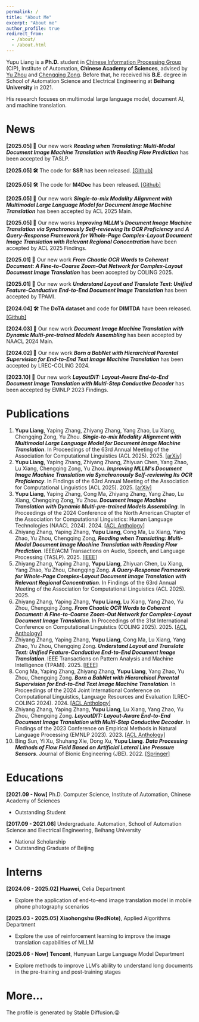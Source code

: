 ```yaml
---
permalink: /
title: "About Me"
excerpt: "About me"
author_profile: true
redirect_from: 
  - /about/
  - /about.html
---
```


Yupu Liang is a **Ph.D.** student in [Chinese Information Processing Group](http://www.nlpr.ia.ac.cn/cip/staff.htm) (CIP), Institute of Automation, **Chinese Academy of Sciences**, advised by [Yu Zhou](https://people.ucas.ac.cn/~zhouyu) and [Chengqing Zong](https://people.ucas.ac.cn/~zongchengqing). Before that, he received his **B.E.** degree in School of Automation Science and Electrical Engineering at **Beihang University** in 2021.

His research focuses on multimodal large language model, document AI, and machine translation.

# News
**[2025.05] 📄** Our new work ***Reading when Translating: Multi-Modal Document Image Machine Translation with Reading Flow Prediction*** has been accepted by TASLP.

**[2025.05] 🛠️** The code for **SSR**  has been released. [\[Github\]](https://github.com/liangyupu/SSR)

**[2025.05] 🛠️** The code for **M4Doc**  has been released. [\[Github\]](https://github.com/liangyupu/M4Doc)

**[2025.05] 📄** Our new work ***Single-to-mix Modality Alignment with Multimodal Large Language Model for Document Image Machine Translation*** has been accepted by ACL 2025 Main.

**[2025.05] 📄** Our new works ***Improving MLLM's Document Image Machine Translation via Synchronously Self-reviewing Its OCR Proficiency*** and ***A Query-Response Framework for Whole-Page Complex-Layout Document Image Translation with Relevant Regional Concentration*** have been accepted by ACL 2025 Findings.

**[2025.01] 📄** Our new work ***From Chaotic OCR Words to Coherent Document: A Fine-to-Coarse Zoom-Out Network for Complex-Layout Document Image Translation*** has been accepted by COLING 2025.

**[2025.01] 📄** Our new work ***Understand Layout and Translate Text: Unified Feature-Conductive End-to-End Document Image Translation*** has been accepted by TPAMI.

**[2024.04] 🛠️** The **DoTA dataset** and code for **DIMTDA**  have been released. [\[Github\]](https://github.com/liangyupu/DIMTDA)

**[2024.03] 📄** Our new work ***Document Image Machine Translation with Dynamic Multi-pre-trained Models Assembling*** has been accepted by NAACL 2024 Main.

**[2024.02] 📄** Our new work ***Born a BabNet with Hierarchical Parental Supervision for End-to-End Text Image Machine Translation*** has been accepted by LREC-COLING 2024.

**[2023.10] 📄** Our new work ***LayoutDIT: Layout-Aware End-to-End Document Image Translation with Multi-Step Conductive Decoder*** has been accepted by EMNLP 2023 Findings.

# Publications
1. **Yupu Liang**, Yaping Zhang, Zhiyang Zhang, Yang Zhao, Lu Xiang, Chengqing Zong, Yu Zhou. ***Single-to-mix Modality Alignment with Multimodal Large Language Model for Document Image Machine Translation***. In Proceedings of the 63rd Annual Meeting of the Association for Computational Linguistics (ACL 2025). 2025. [\[arXiv\]](https://arxiv.org/abs/2507.07572)
2. **Yupu Liang**, Yaping Zhang, Zhiyang Zhang, Zhiyuan Chen, Yang Zhao, Lu Xiang, Chengqing Zong, Yu Zhou. ***Improving MLLM's Document Image Machine Translation via Synchronously Self-reviewing Its OCR Proficiency***. In Findings of the 63rd Annual Meeting of the Association for Computational Linguistics (ACL 2025). 2025. [\[arXiv\]](https://arxiv.org/abs/2507.08309)
3. **Yupu Liang**, Yaping Zhang, Cong Ma, Zhiyang Zhang, Yang Zhao, Lu Xiang, Chengqing Zong, Yu Zhou. ***Document Image Machine Translation with Dynamic Multi-pre-trained Models Assembling***. In Proceedings of the 2024 Conference of the North American Chapter of the Association for Computational Linguistics: Human Language Technologies (NAACL 2024). 2024. [\[ACL Anthology\]](https://aclanthology.org/2024.naacl-long.392)
4. Zhiyang Zhang, Yaping Zhang, **Yupu Liang**, Cong Ma, Lu Xiang, Yang Zhao, Yu Zhou, Chengqing Zong, ***Reading when Translating: Multi-Modal Document Image Machine Translation with Reading Flow Prediction***. IEEE/ACM Transactions on Audio, Speech, and Language Processing (TASLP). 2025. [\[IEEE\]](https://ieeexplore.ieee.org/abstract/document/11030326)
5. Zhiyang Zhang, Yaping Zhang, **Yupu Liang**, Zhiyuan Chen, Lu Xiang, Yang Zhao, Yu Zhou, Chengqing Zong. ***A Query-Response Framework for Whole-Page Complex-Layout Document Image Translation with Relevant Regional Concentration***. In Findings of the 63rd Annual Meeting of the Association for Computational Linguistics (ACL 2025). 2025.
6. Zhiyang Zhang, Yaping Zhang, **Yupu Liang**, Lu Xiang, Yang Zhao, Yu Zhou, Chengqing Zong. ***From Chaotic OCR Words to Coherent Document: A Fine-to-Coarse Zoom-Out Network for Complex-Layout Document Image Translation***. In Proceedings of the 31st International Conference on Computational Linguistics (COLING 2025). 2025. [\[ACL Anthology\]](https://aclanthology.org/2025.coling-main.723/)
7. Zhiyang Zhang, Yaping Zhang, **Yupu Liang**, Cong Ma, Lu Xiang, Yang Zhao, Yu Zhou, Chengqing Zong. ***Understand Layout and Translate Text: Unified Feature-Conductive End-to-End Document Image Translation***. IEEE Transactions on Pattern Analysis and Machine Intelligence (TPAMI). 2025. [\[IEEE\]](https://ieeexplore.ieee.org/abstract/document/10844563)
8. Cong Ma, Yaping Zhang, Zhiyang Zhang, **Yupu Liang**, Yang Zhao, Yu Zhou, Chengqing Zong. ***Born a BabNet with Hierarchical Parental Supervision for End-to-End Text Image Machine Translation***. In Proceedings of the 2024 Joint International Conference on Computational Linguistics, Language Resources and Evaluation (LREC-COLING 2024). 2024. [\[ACL Anthology\]](https://aclanthology.org/2024.lrec-main.222/)
9. Zhiyang Zhang, Yaping Zhang, **Yupu Liang**, Lu Xiang, Yang Zhao, Yu Zhou, Chengqing Zong. ***LayoutDIT: Layout-Aware End-to-End Document Image Translation with Multi-Step Conductive Decoder***. In Findings of the 2023 Conference on Empirical Methods in Natural Language Processing (EMNLP 2023). 2023. [\[ACL Anthology\]](https://aclanthology.org/2023.findings-emnlp.673/)
10. Bing Sun, Yi Xu, Shuhang Xie, Dong Xu, **Yupu Liang**. ***Data Processing Methods of Flow Field Based on Artificial Lateral Line Pressure Sensors***. Journal of Bionic Engineering (JBE). 2022. [\[Springer\]](https://link.springer.com/article/10.1007/s42235-022-00232-x)

# Educations
**[2021.09 - Now]** Ph.D. Computer Science, Institute of Automation, Chinese Academy of Sciences
* Outstanding Student

**[2017.09 - 2021.06]** Undergraduate. Automation, School of Automation Science and Electrical Engineering, Beihang University
* National Scholarship
* Outstanding Graduate of Beijing

# Interns
**[2024.06 - 2025.02]** **Huawei**, Celia Department
* Explore the application of end-to-end image translation model in mobile phone photography scenarios

**[2025.03 - 2025.05]** **Xiaohongshu (RedNote)**, Applied Algorithms Department
* Explore the use of reinforcement learning to improve the image translation capabilities of MLLM

**[2025.06 - Now]** **Tencent**, Hunyuan Large Language Model Department
* Explore methods to improve LLM’s ability to understand long documents in the pre-training and post-training stages

# More...
The profile is generated by Stable Diffusion.😜
